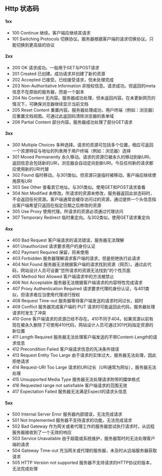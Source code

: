 ## Http 状态码
#### 1xx
* 100 Continue  继续。客户端应继续其请求
* 101 Switching Protocols  切换协议。服务器根据客户端的请求切换协议。只能切换到更高级的协议
#### 2xx
* 200 OK  请求成功。一般用于GET与POST请求
* 201 Created  已创建。成功请求并创建了新的资源	
* 202 Accepted  已接受。已经接受请求，但未处理完成
* 203 Non-Authoritative Information  非授权信息。请求成功。但返回的meta信息不在原始的服务器，而是一个副本
* 204 No Content  无内容。服务器成功处理，但未返回内容。在未更新网页的情况下，可确保浏览器继续显示当前文档
* 205 Reset Content  重置内容。服务器处理成功，用户终端（例如：浏览器）应重置文档视图。可通过此返回码清除浏览器的表单域
* 206 Partial Content  部分内容。服务器成功处理了部分GET请求
#### 3xx
* 300 Multiple Choices  多种选择。请求的资源可包括多个位置，相应可返回一个资源特征与地址的列表用于用户终端（例如：浏览器）选择
* 301 Moved Permanently  永久移动。请求的资源已被永久的移动到新URI，返回信息会包括新的URI，浏览器会自动定向到新URI。今后任何新的请求都应使用新的URI代替
* 302 Found  临时移动。与301类似。但资源只是临时被移动。客户端应继续使用原有URI 
* 303 See Other  查看其它地址。与301类似。使用GET和POST请求查看
* 304 Not Modified  未修改。所请求的资源未修改，服务器返回此状态码时，不会返回任何资源。客户端通常会缓存访问过的资源，通过提供一个头信息指出客户端希望只返回在指定日期之后修改的资源
* 305 Use Proxy 使用代理。所请求的资源必须通过代理访问
* 307 Temporary Redirect 临时重定向。与302类似。使用GET请求重定向
#### 4xx
* 400 Bad Request  客户端请求的语法错误，服务器无法理解
* 401 Unauthorized  请求要求用户的身份认证
* 402 Payment Required  保留，将来使用
* 403 Forbidden  服务器理解请求客户端的请求，但是拒绝执行此请求
* 404 Not Found  服务器无法根据客户端的请求找到资源（网页）。通过此代码，网站设计人员可设置"您所请求的资源无法找到"的个性页面
* 405 Method Not Allowed  客户端请求中的方法被禁止
* 406 Not Acceptable  服务器无法根据客户端请求的内容特性完成请求
* 407 Proxy Authentication Required  请求要求代理的身份认证，与401类似，但请求者应当使用代理进行授权
* 408 Request Time-out  服务器等待客户端发送的请求时间过长，超时
* 409 Conflict  服务器完成客户端的 PUT 请求时可能返回此代码，服务器处理请求时发生了冲突
* 410 Gone  客户端请求的资源已经不存在。410不同于404，如果资源以前有现在被永久删除了可使用410代码，网站设计人员可通过301代码指定资源的新位置
* 411 Length Required  	服务器无法处理客户端发送的不带Content-Length的请求信息
* 412 Precondition Failed  客户端请求信息的先决条件错误
* 413 Request Entity Too Large  由于请求的实体过大，服务器无法处理，因此拒绝请求
* 414 Request-URI Too Large  请求的URI过长（URI通常为网址），服务器无法处理
* 415 Unsupported Media Type  服务器无法处理请求附带的媒体格式
* 416 Requested range not satisfiable  客户端请求的范围无效
* 417 Expectation Failed  服务器无法满足Expect的请求头信息
#### 5xx
* 500 Internal Server Error  服务器内部错误，无法完成请求
* 501 Not Implemented  服务器不支持请求的功能，无法完成请求
* 502 Bad Gateway  作为网关或者代理工作的服务器尝试执行请求时，从远程服务器接收到了一个无效的响应
* 503 Service Unavailable  由于超载或系统维护，服务器暂时的无法处理客户端的请求
* 504 Gateway Time-out  充当网关或代理的服务器，未及时从远端服务器获取请求
* 505 HTTP Version not supported  服务器不支持请求的HTTP协议的版本，无法完成处理